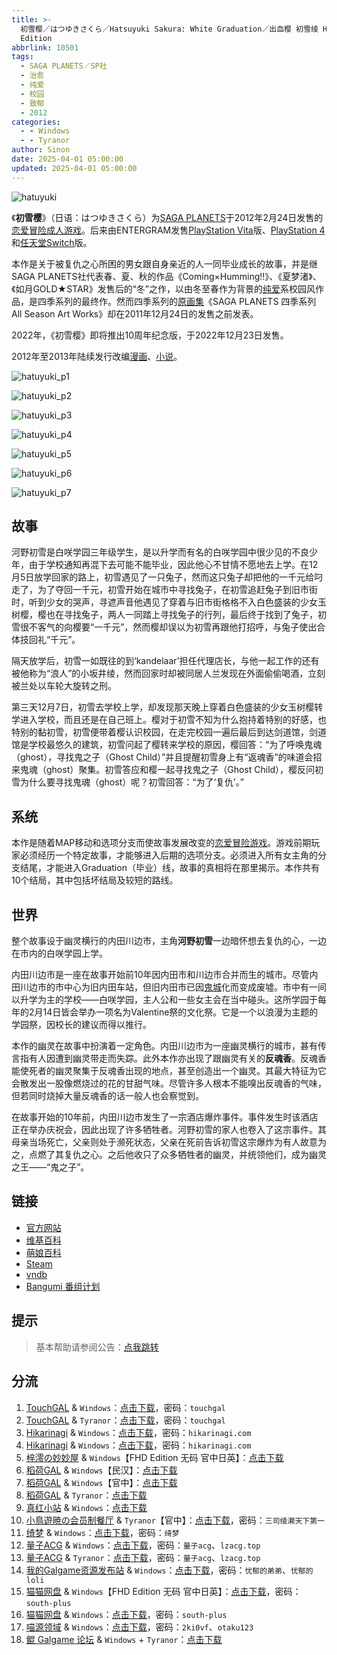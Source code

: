 ```yaml
---
title: >-
  初雪樱／はつゆきさくら／Hatsuyuki Sakura: White Graduation／出血樱 初雪绫 Hatsusaku はつさく FHD
  Edition
abbrlink: 10501
tags:
  - SAGA PLANETS／SP社
  - 治愈
  - 纯爱
  - 校园
  - 致郁
  - 2012
categories:
  - - Windows
  - - Tyranor
author: Sinon
date: 2025-04-01 05:00:00
updated: 2025-04-01 05:00:00
---
```


![hatuyuki](https://static.30hb.cn/vndb/img/hatuyuki.webp)

《**初雪樱**》（日语：はつゆきさくら）为[SAGA PLANETS](https://zh.wikipedia.org/wiki/SAGA_PLANETS)于2012年2月24日发售的[恋爱冒险](https://zh.wikipedia.org/wiki/戀愛冒險)[成人游戏](https://zh.wikipedia.org/wiki/日本成人遊戲)。后来由ENTERGRAM发售[PlayStation Vita](https://zh.wikipedia.org/wiki/PlayStation_Vita)版、[PlayStation 4](https://zh.wikipedia.org/wiki/PlayStation_4)和[任天堂Switch](https://zh.wikipedia.org/wiki/任天堂Switch)版。

本作是关于被复仇之心所困的男女跟自身亲近的人一同毕业成长的故事，并是继SAGA PLANETS社代表春、夏、秋的作品《Coming×Humming!!》、《夏梦渚》、《如月GOLD★STAR》发售后的“冬”之作，以由冬至春作为背景的[纯爱](https://zh.wikipedia.org/wiki/純愛)系校园风作品，是四季系列的最终作。然而四季系列的[原画集](https://zh.wikipedia.org/wiki/原画)《SAGA PLANETS 四季系列 All Season Art Works》却在2011年12月24日的发售之前发表。

2022年，《初雪樱》即将推出10周年纪念版，于2022年12月23日发售。

2012年至2013年陆续发行改编[漫画](https://zh.wikipedia.org/wiki/日本漫畫)、[小说](https://zh.wikipedia.org/wiki/小說)。

<!-- more -->

![hatuyuki_p1](https://static.30hb.cn/vndb/img/hatuyuki_p1.webp)

![hatuyuki_p2](https://static.30hb.cn/vndb/img/hatuyuki_p2.webp)

![hatuyuki_p3](https://static.30hb.cn/vndb/img/hatuyuki_p3.webp)

![hatuyuki_p4](https://static.30hb.cn/vndb/img/hatuyuki_p4.webp)

![hatuyuki_p5](https://static.30hb.cn/vndb/img/hatuyuki_p5.webp)

![hatuyuki_p6](https://static.30hb.cn/vndb/img/hatuyuki_p6.webp)

![hatuyuki_p7](https://static.30hb.cn/vndb/img/hatuyuki_p7.webp)

## 故事

河野初雪是白咲学园三年级学生，是以升学而有名的白咲学园中很少见的不良少年，由于学校通知再混下去可能不能毕业，因此他心不甘情不愿地去上学。在12月5日放学回家的路上，初雪遇见了一只兔子，然而这只兔子却把他的一千元给叼走了，为了夺回一千元，初雪开始在城市中寻找兔子，在初雪追赶兔子到旧市街时，听到少女的哭声，寻遮声音他遇见了穿着与旧市街格格不入白色盛装的少女玉树樱，樱也在寻找兔子，两人一同踏上寻找兔子的行列，最后终于找到了兔子，初雪很不客气的向樱要“一千元”，然而樱却误以为初雪再跟他打招呼，与兔子使出合体技回礼“千元”。

隔天放学后，初雪一如既往的到‘kandelaar’担任代理店长，与他一起工作的还有被他称为“浪人”的小坂井绫，然而回家时却被同居人兰发现在外面偷偷喝酒，立刻被兰处以车轮大旋转之刑。

第三天12月7日，初雪去学校上学，却发现那天晚上穿着白色盛装的少女玉树樱转学进入学校，而且还是在自己班上。樱对于初雪不知为什么抱持着特别的好感，也特别的黏初雪，初雪便带着樱认识校园，在走完校园一遍后最后到达剑道馆，剑道馆是学校最悠久的建筑，初雪问起了樱转来学校的原因，樱回答：“为了呼唤鬼魂（ghost），寻找鬼之子（Ghost Child）”并且提醒初雪身上有“返魂香”的味道会招来鬼魂（ghost）聚集。初雪答应和樱一起寻找鬼之子（Ghost Child），樱反问初雪为什么要寻找鬼魂（ghost）呢？初雪回答：“为了‘复仇’。”

## 系统

本作是随着MAP移动和选项分支而使故事发展改变的[恋爱冒险游戏](https://zh.wikipedia.org/wiki/戀愛冒險遊戲)。游戏前期玩家必须经历一个特定故事，才能够进入后期的选项分支。必须进入所有女主角的分支结尾，才能进入Graduation（毕业）线，故事的真相将在那里揭示。本作共有10个结局，其中包括坏结局及较短的路线。

## 世界

整个故事设于幽灵横行的内田川边市，主角**河野初雪**一边暗怀想去复仇的心，一边在市内的白咲学园上学。

内田川边市是一座在故事开始前10年因内田市和川边市合并而生的城市。尽管内田川边市的市中心为旧内田车站，但旧内田市已因[鬼城](https://zh.wikipedia.org/wiki/鬼城)化而变成废墟。市中有一间以升学为主的学校——白咲学园，主人公和一些女主会在当中碰头。这所学园于每年的2月14日皆会举办一项名为Valentine祭的文化祭。它是一个以浪漫为主题的学园祭，因校长的建议而得以推行。

本作的幽灵在故事中扮演着一定角色。内田川边市为一座幽灵横行的城市，甚有传言指有人因遭到幽灵带走而失踪。此外本作亦出现了跟幽灵有关的**反魂香**。反魂香能使死者的幽灵聚集于反魂香出现的地点，甚至创造出一个幽灵。其最大特征为它会散发出一股像燃烧过的花的甘甜气味。尽管许多人根本不能嗅出反魂香的气味，但若同时烧掉大量反魂香的话一般人也会察觉到。

在故事开始的10年前，内田川边市发生了一宗酒店爆炸事件。事件发生时该酒店正在举办庆祝会，因此出现了许多牺牲者。河野初雪的家人也卷入了这宗事件。其母亲当场死亡，父亲则处于濒死状态，父亲在死前告诉初雪这宗爆炸为有人故意为之，点燃了其复仇之心。之后他收只了众多牺牲者的幽灵，并统领他们，成为幽灵之王——“鬼之子”。

## 链接

- [官方网站](http://sagapla.net/works/hatuyuki/)
- [维基百科](https://zh.wikipedia.org/wiki/%E5%88%9D%E9%9B%AA%E6%AB%BB)
- [萌娘百科](https://zh.moegirl.org.cn/zh-hans/%E5%88%9D%E9%9B%AA%E6%A8%B1)
- [Steam](https://store.steampowered.com/app/3171460/)
- [vndb](https://vndb.org/v7302)
- [Bangumi 番组计划](https://bgm.tv/subject/19002)

## 提示

> 基本帮助请参阅公告：[点我跳转](/p/announcement/)

## 分流

1. [TouchGAL](https://www.touchgal.us/) & `Windows`：[点击下载](https://pan.touchgal.net/s/PXEjTR)，密码：`touchgal`
2. [TouchGAL](https://www.touchgal.us/) & `Tyranor`：[点击下载](https://pan.touchgal.net/s/jVq2c9)，密码：`touchgal`
3. [Hikarinagi](https://www.hikarinagi.net/) & `Windows`：[点击下载](https://pan.yurari.moe/s/WBocg)，密码：`hikarinagi.com`
4. [Hikarinagi](https://www.hikarinagi.net/) & `Windows`：[点击下载](https://pan.yurari.moe/s/0l5HD)，密码：`hikarinagi.com`
5. [梓澪の妙妙屋](https://zi0.cc/) & `Windows`【FHD Edition 无码 官中日英】：[点击下载](https://zi0.cc/d/%E5%90%88%E9%9B%86%E7%B3%BB%E5%88%97/%E6%B1%89%E5%8C%96galgame%E5%90%88%E9%9B%86/2024/12/%5BSAGA%20PLANETS%5D%20%E3%81%AF%E3%81%A4%E3%82%86%E3%81%8D%E3%81%95%E3%81%8F%E3%82%89%20FHD%20Edition%20%E5%88%9D%E9%9B%AA%E6%A8%B1%20%5B%E6%97%A0%E7%A0%81%5D%20%5B%E5%AE%98%E6%96%B9%E4%B8%AD%E6%97%A5%E8%8B%B1%E6%96%87%5D.zip?sign=k0sMZtJq5BJ-WFDcTUEr8H8YqBJc-86QUqsBsrvVvrg=:0)
6. [稻荷GAL](https://inarigal.com/) & `Windows`【民汉】：[点击下载](https://tele.zrflie.top/PC/SAGA%20PLANETS/%E5%88%9D%E9%9B%AA%E6%A8%B1(%E6%B0%91%E6%B1%89).zip)
7. [稻荷GAL](https://inarigal.com/) & `Windows`【官中】：[点击下载](https://tele.zrflie.top/PC/SAGA%20PLANETS/%E5%88%9D%E9%9B%AA%E6%A8%B1(%E5%AE%98%E4%B8%AD).rar)
8. [稻荷GAL](https://inarigal.com/) & `Tyranor`：[点击下载](https://tele.zrflie.top/Artroid/%E5%88%9D%E9%9B%AA%E6%A8%B1.rar)
9. [真红小站](https://www.shinnku.com/) & `Windows`：[点击下载](https://dl.oo0o.ooo/file/shinnku/0/win/%E5%88%9D%E9%9B%AA%E6%A8%B1.7z)
10. [小鳥遊暁の会员制餐厅](https://t-satoru.top/) & `Tyranor`【官中】：[点击下载](https://pan.t-satoru.top/s3b/TP/%e5%88%9d%e9%9b%aa%e6%a8%b1)，密码：`三司绫濑天下第一`
11. [绮梦](https://acgs.one/) & `Windows`：[点击下载](https://game.acgs.one/game/245.html)，密码：`绮梦`
12. [量子ACG](https://lzacg.org/) & `Windows`：[点击下载](https://lzacg.org/3815)，密码：`量子acg`、`lzacg.top`
13. [量子ACG](https://lzacg.org/) & `Tyranor`：[点击下载](https://lzacg.org/8394)，密码：`量子acg`、`lzacg.top`
14. [我的Galgame资源发布站](https://www.ttloli.com/) & `Windows`：[点击下载](https://www.ttloli.com/chuxueying.html)，密码：`忧郁的弟弟`、`忧郁的loli`
15. [猫猫网盘](https://catcat.cloud/) & `Windows`【FHD Edition 无码 官中日英】：[点击下载](https://catcat.cloud/d/GalGame/SP%E5%90%8E%E7%AB%AF1%5BGalGame%E5%88%86%E5%8C%BA%5D/%E6%B1%89%E5%8C%96%E6%B8%B8%E6%88%8F%E6%9C%88%E4%BB%BD%E5%90%88%E9%9B%86-%E7%A6%BB%E6%95%A3/2024%E5%B9%B4%E6%B1%89%E5%8C%96%E5%90%88%E9%9B%86/12/%E6%96%B0%E6%B1%89%E5%8C%96%E4%BD%9C%E5%93%81/%5BSAGA%20PLANETS%5D%20%E3%81%AF%E3%81%A4%E3%82%86%E3%81%8D%E3%81%95%E3%81%8F%E3%82%89%20FHD%20Edition%20%E5%88%9D%E9%9B%AA%E6%A8%B1%20%5B%E6%97%A0%E7%A0%81%5D%20%5B%E5%AE%98%E6%96%B9%E4%B8%AD%E6%97%A5%E8%8B%B1%E6%96%87%5D.rar)，密码：`south-plus`
16. [猫猫网盘](https://catcat.cloud/) & `Windows`：[点击下载](https://catcat.cloud/d/GalGame/SP%E5%90%8E%E7%AB%AF1%5BGalGame%E5%88%86%E5%8C%BA%5D/%E7%BB%88%E7%82%B9%E6%B1%89%E5%8C%96%E9%87%8D%E6%95%B4v2%E7%89%88-%E7%A6%BB%E6%95%A3/%E6%9C%AC%E4%BD%93-Part1/%5BSAGA%20PLANETS%5D%20%E3%81%AF%E3%81%A4%E3%82%86%E3%81%8D%E3%81%95%E3%81%8F%E3%82%89%20%E5%88%9D%E9%9B%AA%E6%A8%B1.rar)，密码：`south-plus`
17. [喵源领域](https://www.nekotaku.me/) & `Windows`：[点击下载](https://cloud.moelinks.net/s/z8YIp)，密码：`2ki0vf`、`otaku123`
18. [鲲 Galgame 论坛](https://kungal.com/) & `Windows` + `Tyranor`：[点击下载](https://www.kungal.com/galgame/124)
